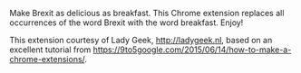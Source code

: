 Make Brexit as delicious as breakfast. This Chrome extension replaces all occurrences of the word Brexit with the word breakfast. Enjoy!

This extension courtesy of Lady Geek, http://ladygeek.nl, based on an excellent tutorial from https://9to5google.com/2015/06/14/how-to-make-a-chrome-extensions/.